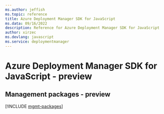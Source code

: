 ```yaml
---
ms.author: jeffish
ms.topic: reference
title: Azure Deployment Manager SDK for JavaScript
ms.data: 09/16/2022
description: Reference for Azure Deployment Manager SDK for JavaScript
author: xirzec
ms.devlang: javascript
ms.service: deploymentmanager
---
```

# Azure Deployment Manager SDK for JavaScript - preview

## Management packages - preview
[!INCLUDE [mgmt-packages](deployment-manager-mgmt-index.md)]